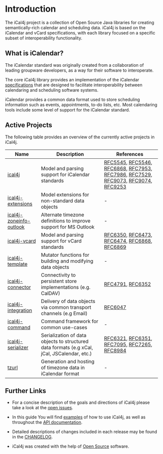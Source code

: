[iCalendar]: http://en.wikipedia.org/wiki/ICalendar

[Bintray Releases]: https://bintray.com/ical4j/maven/ical4j

[Java Legacy Date-Time Code]: https://docs.oracle.com/javase/tutorial/datetime/iso/legacy.html

[RFC4791]: https://www.rfc-editor.org/rfc/rfc4791.html
[RFC5545]: https://tools.ietf.org/html/rfc5545
[RFC5546]: https://tools.ietf.org/html/rfc5546
[RFC6047]: https://datatracker.ietf.org/doc/html/rfc6047
[RFC6321]: https://www.rfc-editor.org/rfc/rfc6321.html
[RFC6350]: https://www.rfc-editor.org/rfc/rfc6350.html
[RFC6351]: https://www.rfc-editor.org/rfc/rfc6351.html
[RFC6352]: https://www.rfc-editor.org/rfc/rfc6352.html
[RFC6473]: https://www.rfc-editor.org/rfc/rfc6473.html
[RFC6474]: https://www.rfc-editor.org/rfc/rfc6474.html
[RFC6868]: https://datatracker.ietf.org/doc/html/rfc6868
[RFC6869]: https://www.rfc-editor.org/rfc/rfc6869.html
[RFC7095]: https://www.rfc-editor.org/rfc/rfc7095.html
[RFC7265]: https://www.rfc-editor.org/rfc/rfc7265.html
[RFC7953]: https://datatracker.ietf.org/doc/html/rfc7953
[RFC7986]: https://datatracker.ietf.org/doc/html/rfc7986
[RFC7529]: https://datatracker.ietf.org/doc/html/rfc7529
[RFC8984]: https://www.rfc-editor.org/rfc/rfc8984.html
[RFC9073]: https://datatracker.ietf.org/doc/html/rfc9073
[RFC9074]: https://datatracker.ietf.org/doc/html/rfc9074
[RFC9253]: https://www.rfc-editor.org/rfc/rfc9253.html

# Introduction

The iCal4j project is a collection of Open Source Java libraries for creating semantically-rich calendar and
scheduling data. iCal4j is based on the iCalendar and vCard specifications, with each library focused on a
specific subset of interoperability functionality.

## What is iCalendar?

The iCalendar standard was originally created from a collaboration of leading groupware developers, as a way for
their software to interoperate.

The core iCal4j library provides an implementation of the iCalendar [specifications](https://www.ical4j.org/rfcs/) that
are designed to facilitate interoperability between calendaring and scheduling software systems.

iCalendar provides a common data format used to store scheduling information such as events, appointments, to-do lists,
etc. Most calendaring tools include some level of support for the iCalendar standard.

## Active Projects

The following table provides an overview of the currently active projects in iCal4j.

   | Name                                         | Description                                                                                 | References                                                                                        |
|----------------------------------------------|---------------------------------------------------------------------------------------------|---------------------------------------------------------------------------------------------------|
| [ical4j](/examples)                          | Model and parsing support for iCalendar standards                                           | [RFC5545], [RFC5546], [RFC6868], [RFC7953], [RFC7986], [RFC7529], [RFC9073], [RFC9074], [RFC9253] |
| [ical4j-extensions](/extensions)             | Model extensions for non-standard data objects                                              | -                                                                                                 |
| [ical4j-zoneinfo-outlook](/zoneinfo-outlook) | Alternate timezone definitions to improve support for MS Outlook                            | -                                                                                                 |
| [ical4j-vcard](/vcard)                       | Model and parsing support for vCard standards                                               | [RFC6350], [RFC6473], [RFC6474], [RFC6868], [RFC6869]                                             |
| [ical4j-template](/template)                 | Mutator functions for building and modifying data objects                                   | -                                                                                                 |
| [ical4j-connector](/connector)               | Connectivity to persistent store implementations (e.g. CalDAV)                              | [RFC4791], [RFC6352]                                                                              |
| [ical4j-integration](/integration)           | Delivery of data objects via common transport channels (e.g Email)                          | [RFC6047]                                                                                         |
| [ical4j-command](/command)                   | Command framework for common use-cases                                                      | -                                                                                                 |
| [ical4j-serializer](/serializer)             | Serialization of data objects to structured data formats (e.g xCal, jCal, JSCalendar, etc.) | [RFC6321], [RFC6351], [RFC7095], [RFC7265], [RFC8984]                                             |
| [tzurl](/tzurl)                              | Generation and hosting of timezone data in iCalendar format                                 | -                                                                                                 |


## Further Links

 - For a concise description of the goals and directions of iCal4j please
 take a look at the [open issues](https://github.com/ical4j/ical4j/issues).

 - In this guide You will find [examples](https://www.ical4j.org/examples/) of how to use iCal4j, as well as throughout the [API documentation](https://ical4j.github.io/docs/ical4j/api).

 - Detailed descriptions of changes included in each release may be found
 in the [CHANGELOG](https://ical4j.github.io/docs/ical4j/release-notes).
 
 - iCal4j was created with the help of [Open Source](http://opensource.org) software.
